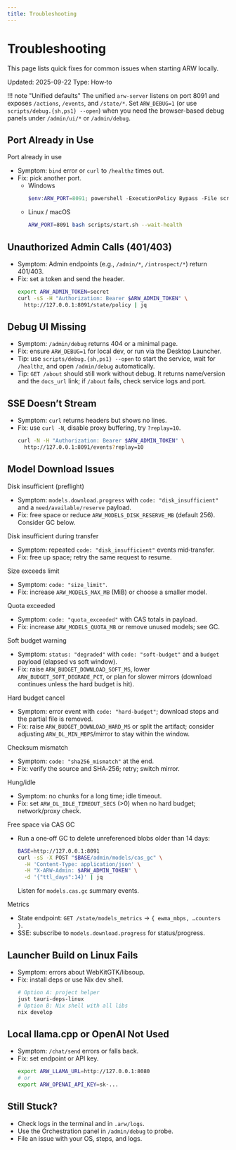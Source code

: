 ```yaml
---
title: Troubleshooting
---
```


# Troubleshooting

This page lists quick fixes for common issues when starting ARW locally.

Updated: 2025-09-22
Type: How‑to

!!! note "Unified defaults"
    The unified `arw-server` listens on port 8091 and exposes `/actions`, `/events`, and `/state/*`.
    Set `ARW_DEBUG=1` (or use `scripts/debug.{sh,ps1} --open`) when you need the browser-based debug panels under `/admin/ui/*` or `/admin/debug`.

## Port Already in Use

Port already in use
- Symptom: `bind` error or `curl` to `/healthz` times out.
- Fix: pick another port.
  - Windows
    ```powershell
    $env:ARW_PORT=8091; powershell -ExecutionPolicy Bypass -File scripts\start.ps1 -ServiceOnly -WaitHealth
    ```
  - Linux / macOS
    ```bash
    ARW_PORT=8091 bash scripts/start.sh --wait-health
    ```

## Unauthorized Admin Calls (401/403)
- Symptom: Admin endpoints (e.g., `/admin/*`, `/introspect/*`) return 401/403.
- Fix: set a token and send the header.
  ```bash
  export ARW_ADMIN_TOKEN=secret
  curl -sS -H "Authorization: Bearer $ARW_ADMIN_TOKEN" \
    http://127.0.0.1:8091/state/policy | jq
  ```

## Debug UI Missing
- Symptom: `/admin/debug` returns 404 or a minimal page.
- Fix: ensure `ARW_DEBUG=1` for local dev, or run via the Desktop Launcher.
- Tip: use `scripts/debug.{sh,ps1} --open` to start the service, wait for `/healthz`, and open `/admin/debug` automatically.
- Tip: `GET /about` should still work without debug. It returns name/version and the `docs_url` link; if `/about` fails, check service logs and port.

## SSE Doesn’t Stream
- Symptom: `curl` returns headers but shows no lines.
- Fix: use `curl -N`, disable proxy buffering, try `?replay=10`.
  ```bash
  curl -N -H "Authorization: Bearer $ARW_ADMIN_TOKEN" \
    http://127.0.0.1:8091/events?replay=10
  ```

## Model Download Issues

Disk insufficient (preflight)
- Symptom: `models.download.progress` with `code: "disk_insufficient"` and a `need/available/reserve` payload.
- Fix: free space or reduce `ARW_MODELS_DISK_RESERVE_MB` (default 256). Consider GC below.

Disk insufficient during transfer
- Symptom: repeated `code: "disk_insufficient"` events mid‑transfer.
- Fix: free up space; retry the same request to resume.

Size exceeds limit
- Symptom: `code: "size_limit"`.
- Fix: increase `ARW_MODELS_MAX_MB` (MiB) or choose a smaller model.

Quota exceeded
- Symptom: `code: "quota_exceeded"` with CAS totals in payload.
- Fix: increase `ARW_MODELS_QUOTA_MB` or remove unused models; see GC.

Soft budget warning
- Symptom: `status: "degraded"` with `code: "soft-budget"` and a `budget` payload (elapsed vs soft window).
- Fix: raise `ARW_BUDGET_DOWNLOAD_SOFT_MS`, lower `ARW_BUDGET_SOFT_DEGRADE_PCT`, or plan for slower mirrors (download continues unless the hard budget is hit).

Hard budget cancel
- Symptom: error event with `code: "hard-budget"`; download stops and the partial file is removed.
- Fix: raise `ARW_BUDGET_DOWNLOAD_HARD_MS` or split the artifact; consider adjusting `ARW_DL_MIN_MBPS`/mirror to stay within the window.

Checksum mismatch
- Symptom: `code: "sha256_mismatch"` at the end.
- Fix: verify the source and SHA‑256; retry; switch mirror.

Hung/idle
- Symptom: no chunks for a long time; idle timeout.
- Fix: set `ARW_DL_IDLE_TIMEOUT_SECS` (>0) when no hard budget; network/proxy check.

Free space via CAS GC
- Run a one‑off GC to delete unreferenced blobs older than 14 days:
  ```bash
  BASE=http://127.0.0.1:8091
  curl -sS -X POST "$BASE/admin/models/cas_gc" \
    -H 'Content-Type: application/json' \
    -H "X-ARW-Admin: $ARW_ADMIN_TOKEN" \
    -d '{"ttl_days":14}' | jq
  ```
  Listen for `models.cas.gc` summary events.

Metrics
- State endpoint: `GET /state/models_metrics` → `{ ewma_mbps, …counters }`.
- SSE: subscribe to `models.download.progress` for status/progress.

## Launcher Build on Linux Fails
- Symptom: errors about WebKitGTK/libsoup.
- Fix: install deps or use Nix dev shell.
  ```bash
  # Option A: project helper
  just tauri-deps-linux
  # Option B: Nix shell with all libs
  nix develop
  ```

## Local llama.cpp or OpenAI Not Used
- Symptom: `/chat/send` errors or falls back.
- Fix: set endpoint or API key.
  ```bash
  export ARW_LLAMA_URL=http://127.0.0.1:8080
  # or
  export ARW_OPENAI_API_KEY=sk-...
  ```

## Still Stuck?
- Check logs in the terminal and in `.arw/logs`.
- Use the Orchestration panel in `/admin/debug` to probe.
- File an issue with your OS, steps, and logs.
